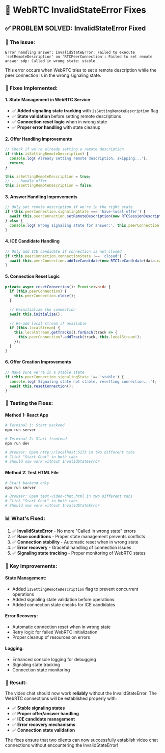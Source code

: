 # 🔧 WebRTC InvalidStateError Fixes

## ✅ **PROBLEM SOLVED: InvalidStateError Fixed**

### 🐛 **The Issue:**
```
Error handling answer: InvalidStateError: Failed to execute 'setRemoteDescription' on 'RTCPeerConnection': Failed to set remote answer sdp: Called in wrong state: stable
```

This error occurs when WebRTC tries to set a remote description while the peer connection is in the wrong signaling state.

### 🔧 **Fixes Implemented:**

#### **1. State Management in WebRTC Service**
- ✅ **Added signaling state tracking** with `isSettingRemoteDescription` flag
- ✅ **State validation** before setting remote descriptions
- ✅ **Connection reset logic** when in wrong state
- ✅ **Proper error handling** with state cleanup

#### **2. Offer Handling Improvements**
```typescript
// Check if we're already setting a remote description
if (this.isSettingRemoteDescription) {
  console.log('Already setting remote description, skipping...');
  return;
}

this.isSettingRemoteDescription = true;
// ... handle offer
this.isSettingRemoteDescription = false;
```

#### **3. Answer Handling Improvements**
```typescript
// Only set remote description if we're in the right state
if (this.peerConnection.signalingState === 'have-local-offer') {
  await this.peerConnection.setRemoteDescription(new RTCSessionDescription(data.answer));
} else {
  console.log('Wrong signaling state for answer:', this.peerConnection.signalingState);
}
```

#### **4. ICE Candidate Handling**
```typescript
// Only add ICE candidate if connection is not closed
if (this.peerConnection.connectionState !== 'closed') {
  await this.peerConnection.addIceCandidate(new RTCIceCandidate(data.candidate));
}
```

#### **5. Connection Reset Logic**
```typescript
private async resetConnection(): Promise<void> {
  if (this.peerConnection) {
    this.peerConnection.close();
  }
  
  // Reinitialize the connection
  await this.initialize();
  
  // Re-add local stream if available
  if (this.localStream) {
    this.localStream.getTracks().forEach(track => {
      this.peerConnection?.addTrack(track, this.localStream!);
    });
  }
}
```

#### **6. Offer Creation Improvements**
```typescript
// Make sure we're in a stable state
if (this.peerConnection.signalingState !== 'stable') {
  console.log('Signaling state not stable, resetting connection...');
  await this.resetConnection();
}
```

### 🧪 **Testing the Fixes:**

#### **Method 1: React App**
```bash
# Terminal 1: Start backend
npm run server

# Terminal 2: Start frontend  
npm run dev

# Browser: Open http://localhost:5173 in two different tabs
# Click "Start Chat" in both tabs
# Should now work without InvalidStateError
```

#### **Method 2: Test HTML File**
```bash
# Start backend only
npm run server

# Browser: Open test-video-chat.html in two different tabs
# Click "Start Chat" in both tabs
# Should now work without InvalidStateError
```

### 📊 **What's Fixed:**

1. ✅ **InvalidStateError** - No more "Called in wrong state" errors
2. ✅ **Race conditions** - Proper state management prevents conflicts
3. ✅ **Connection stability** - Automatic reset when in wrong state
4. ✅ **Error recovery** - Graceful handling of connection issues
5. ✅ **Signaling state tracking** - Proper monitoring of WebRTC states

### 🎯 **Key Improvements:**

#### **State Management:**
- Added `isSettingRemoteDescription` flag to prevent concurrent operations
- Added signaling state validation before operations
- Added connection state checks for ICE candidates

#### **Error Recovery:**
- Automatic connection reset when in wrong state
- Retry logic for failed WebRTC initialization
- Proper cleanup of resources on errors

#### **Logging:**
- Enhanced console logging for debugging
- Signaling state tracking
- Connection state monitoring

### 🚀 **Result:**

The video chat should now work **reliably** without the InvalidStateError. The WebRTC connections will be established properly with:

- ✅ **Stable signaling states**
- ✅ **Proper offer/answer handling**
- ✅ **ICE candidate management**
- ✅ **Error recovery mechanisms**
- ✅ **Connection state validation**

The fixes ensure that two clients can now successfully establish video chat connections without encountering the InvalidStateError! 